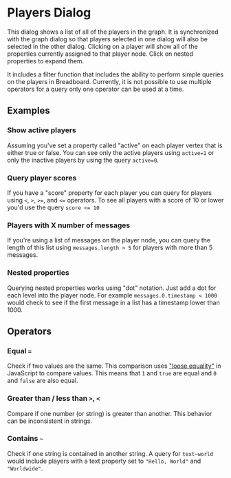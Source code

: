 # Players Dialog
This dialog shows a list of all of the players in the graph. It is synchronized with the graph dialog so that players selected in one dialog will also be selected in the other dialog. Clicking on a player will show all of the properties currently assigned to that player node. Click on nested properties to expand them.

It includes a filter function that includes the ability to perform simple queries on the players in Breadboard. Currently, it is not possible to use multiple operators for a query only one operator can be used at a time.

## Examples

### Show active players
Assuming you've set a property called "active" on each player vertex that is either true or false. You can see only the active players using `active=1` or only the inactive players by using the query `active=0`.

### Query player scores
If you have a "score" property for each player you can query for players using `<`, `>`, `>=`, and `<=` operators. To see all players with a score of 10 or lower you'd use the query `score <= 10`

### Players with X number of messages
If you're using a list of messages on the player node, you can query the length of this list using `messages.length > 5` for players with more than 5 messages.

### Nested properties
Querying nested properties works using "dot" notation. Just add a dot for each level into the player node. For example `messages.0.timestamp < 1000` would check to see if the first message in a list has a timestamp lower than 1000.

## Operators

### Equal `=`
Check if two values are the same. This comparison uses ["loose equality"](https://developer.mozilla.org/en-US/docs/Web/JavaScript/Reference/Operators/Equality) in JavaScript to compare values. This means that `1` and `true` are equal and `0` and `false` are also equal.

### Greater than / less than `>`, `<`
Compare if one number (or string) is greater than another. This behavior can be
inconsistent in strings.

### Contains `~`
Check if one string is contained in another string. A query for `text~world` would include players with a text property set to `"Hello, World"` and `"Worldwide"`. 
